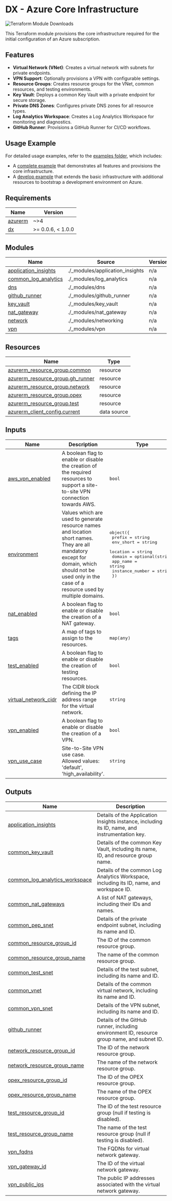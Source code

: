 # DX - Azure Core Infrastructure

![Terraform Module Downloads](https://img.shields.io/terraform/module/dm/pagopa-dx/azure-core-infra/azurerm?logo=terraform&label=downloads&cacheSeconds=5000&link=https%3A%2F%2Fregistry.terraform.io%2Fmodules%2Fpagopa-dx%2Fazure-core-infra%2Fazurerm%2Flatest)

This Terraform module provisions the core infrastructure required for the initial configuration of an Azure subscription.

## Features

- **Virtual Network (VNet)**: Creates a virtual network with subnets for private endpoints.
- **VPN Support**: Optionally provisions a VPN with configurable settings.
- **Resource Groups**: Creates resource groups for the VNet, common resources, and testing environments.
- **Key Vault**: Deploys a common Key Vault with a private endpoint for secure storage.
- **Private DNS Zones**: Configures private DNS zones for all resource types.
- **Log Analytics Workspace**: Creates a Log Analytics Workspace for monitoring and diagnostics.
- **GitHub Runner**: Provisions a GitHub Runner for CI/CD workflows.

## Usage Example

For detailed usage examples, refer to the [examples folder](https://github.com/pagopa-dx/terraform-azurerm-azure-core-infra/tree/main/example), which includes:

- A [complete example](https://github.com/pagopa-dx/terraform-azurerm-azure-core-infra/tree/main/example/complete) that demonstrates all features and provisions the core infrastructure.
- A [develop example](https://github.com/pagopa-dx/terraform-azurerm-azure-core-infra/tree/main/example/develop) that extends the basic infrastructure with additional resources to bootstrap a development environment on Azure.

<!-- BEGIN_TF_DOCS -->

## Requirements

| Name                                                               | Version           |
| ------------------------------------------------------------------ | ----------------- |
| <a name="requirement_azurerm"></a> [azurerm](#requirement_azurerm) | ~>4               |
| <a name="requirement_dx"></a> [dx](#requirement_dx)                | >= 0.0.6, < 1.0.0 |

## Modules

| Name                                                                                            | Source                           | Version |
| ----------------------------------------------------------------------------------------------- | -------------------------------- | ------- |
| <a name="module_application_insights"></a> [application_insights](#module_application_insights) | ./\_modules/application_insights | n/a     |
| <a name="module_common_log_analytics"></a> [common_log_analytics](#module_common_log_analytics) | ./\_modules/log_analytics        | n/a     |
| <a name="module_dns"></a> [dns](#module_dns)                                                    | ./\_modules/dns                  | n/a     |
| <a name="module_github_runner"></a> [github_runner](#module_github_runner)                      | ./\_modules/github_runner        | n/a     |
| <a name="module_key_vault"></a> [key_vault](#module_key_vault)                                  | ./\_modules/key_vault            | n/a     |
| <a name="module_nat_gateway"></a> [nat_gateway](#module_nat_gateway)                            | ./\_modules/nat_gateway          | n/a     |
| <a name="module_network"></a> [network](#module_network)                                        | ./\_modules/networking           | n/a     |
| <a name="module_vpn"></a> [vpn](#module_vpn)                                                    | ./\_modules/vpn                  | n/a     |

## Resources

| Name                                                                                                                               | Type        |
| ---------------------------------------------------------------------------------------------------------------------------------- | ----------- |
| [azurerm_resource_group.common](https://registry.terraform.io/providers/hashicorp/azurerm/latest/docs/resources/resource_group)    | resource    |
| [azurerm_resource_group.gh_runner](https://registry.terraform.io/providers/hashicorp/azurerm/latest/docs/resources/resource_group) | resource    |
| [azurerm_resource_group.network](https://registry.terraform.io/providers/hashicorp/azurerm/latest/docs/resources/resource_group)   | resource    |
| [azurerm_resource_group.opex](https://registry.terraform.io/providers/hashicorp/azurerm/latest/docs/resources/resource_group)      | resource    |
| [azurerm_resource_group.test](https://registry.terraform.io/providers/hashicorp/azurerm/latest/docs/resources/resource_group)      | resource    |
| [azurerm_client_config.current](https://registry.terraform.io/providers/hashicorp/azurerm/latest/docs/data-sources/client_config)  | data source |

## Inputs

| Name                                                                                          | Description                                                                                                                                                                                            | Type                                                                                                                                                                                | Default         | Required |
| --------------------------------------------------------------------------------------------- | ------------------------------------------------------------------------------------------------------------------------------------------------------------------------------------------------------ | ----------------------------------------------------------------------------------------------------------------------------------------------------------------------------------- | --------------- | :------: |
| <a name="input_aws_vpn_enabled"></a> [aws_vpn_enabled](#input_aws_vpn_enabled)                | A boolean flag to enable or disable the creation of the required resources to support a site-to-site VPN connection towards AWS.                                                                       | `bool`                                                                                                                                                                              | `false`         |    no    |
| <a name="input_environment"></a> [environment](#input_environment)                            | Values which are used to generate resource names and location short names. They are all mandatory except for domain, which should not be used only in the case of a resource used by multiple domains. | <pre>object({<br/> prefix = string<br/> env_short = string<br/> location = string<br/> domain = optional(string)<br/> app_name = string<br/> instance_number = string<br/> })</pre> | n/a             |   yes    |
| <a name="input_nat_enabled"></a> [nat_enabled](#input_nat_enabled)                            | A boolean flag to enable or disable the creation of a NAT gateway.                                                                                                                                     | `bool`                                                                                                                                                                              | `false`         |    no    |
| <a name="input_tags"></a> [tags](#input_tags)                                                 | A map of tags to assign to the resources.                                                                                                                                                              | `map(any)`                                                                                                                                                                          | n/a             |   yes    |
| <a name="input_test_enabled"></a> [test_enabled](#input_test_enabled)                         | A boolean flag to enable or disable the creation of testing resources.                                                                                                                                 | `bool`                                                                                                                                                                              | `false`         |    no    |
| <a name="input_virtual_network_cidr"></a> [virtual_network_cidr](#input_virtual_network_cidr) | The CIDR block defining the IP address range for the virtual network.                                                                                                                                  | `string`                                                                                                                                                                            | `"10.0.0.0/16"` |    no    |
| <a name="input_vpn_enabled"></a> [vpn_enabled](#input_vpn_enabled)                            | A boolean flag to enable or disable the creation of a VPN.                                                                                                                                             | `bool`                                                                                                                                                                              | `false`         |    no    |
| <a name="input_vpn_use_case"></a> [vpn_use_case](#input_vpn_use_case)                         | Site-to-Site VPN use case. Allowed values: 'default', 'high_availability'.                                                                                                                             | `string`                                                                                                                                                                            | `"default"`     |    no    |

## Outputs

| Name                                                                                                                          | Description                                                                                    |
| ----------------------------------------------------------------------------------------------------------------------------- | ---------------------------------------------------------------------------------------------- |
| <a name="output_application_insights"></a> [application_insights](#output_application_insights)                               | Details of the Application Insights instance, including its ID, name, and instrumentation key. |
| <a name="output_common_key_vault"></a> [common_key_vault](#output_common_key_vault)                                           | Details of the common Key Vault, including its name, ID, and resource group name.              |
| <a name="output_common_log_analytics_workspace"></a> [common_log_analytics_workspace](#output_common_log_analytics_workspace) | Details of the common Log Analytics Workspace, including its ID, name, and workspace ID.       |
| <a name="output_common_nat_gateways"></a> [common_nat_gateways](#output_common_nat_gateways)                                  | A list of NAT gateways, including their IDs and names.                                         |
| <a name="output_common_pep_snet"></a> [common_pep_snet](#output_common_pep_snet)                                              | Details of the private endpoint subnet, including its name and ID.                             |
| <a name="output_common_resource_group_id"></a> [common_resource_group_id](#output_common_resource_group_id)                   | The ID of the common resource group.                                                           |
| <a name="output_common_resource_group_name"></a> [common_resource_group_name](#output_common_resource_group_name)             | The name of the common resource group.                                                         |
| <a name="output_common_test_snet"></a> [common_test_snet](#output_common_test_snet)                                           | Details of the test subnet, including its name and ID.                                         |
| <a name="output_common_vnet"></a> [common_vnet](#output_common_vnet)                                                          | Details of the common virtual network, including its name and ID.                              |
| <a name="output_common_vpn_snet"></a> [common_vpn_snet](#output_common_vpn_snet)                                              | Details of the VPN subnet, including its name and ID.                                          |
| <a name="output_github_runner"></a> [github_runner](#output_github_runner)                                                    | Details of the GitHub runner, including environment ID, resource group name, and subnet ID.    |
| <a name="output_network_resource_group_id"></a> [network_resource_group_id](#output_network_resource_group_id)                | The ID of the network resource group.                                                          |
| <a name="output_network_resource_group_name"></a> [network_resource_group_name](#output_network_resource_group_name)          | The name of the network resource group.                                                        |
| <a name="output_opex_resource_group_id"></a> [opex_resource_group_id](#output_opex_resource_group_id)                         | The ID of the OPEX resource group.                                                             |
| <a name="output_opex_resource_group_name"></a> [opex_resource_group_name](#output_opex_resource_group_name)                   | The name of the OPEX resource group.                                                           |
| <a name="output_test_resource_group_id"></a> [test_resource_group_id](#output_test_resource_group_id)                         | The ID of the test resource group (null if testing is disabled).                               |
| <a name="output_test_resource_group_name"></a> [test_resource_group_name](#output_test_resource_group_name)                   | The name of the test resource group (null if testing is disabled).                             |
| <a name="output_vpn_fqdns"></a> [vpn_fqdns](#output_vpn_fqdns)                                                                | The FQDNs for virtual network gateway.                                                         |
| <a name="output_vpn_gateway_id"></a> [vpn_gateway_id](#output_vpn_gateway_id)                                                 | The ID of the virtual network gateway.                                                         |
| <a name="output_vpn_public_ips"></a> [vpn_public_ips](#output_vpn_public_ips)                                                 | The public IP addresses associated with the virtual network gateway.                           |

<!-- END_TF_DOCS -->

